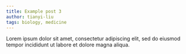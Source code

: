 ```yaml
---
title: Example post 3
author: tianyi-liu
tags: biology, medicine
---
```


Lorem ipsum dolor sit amet, consectetur adipiscing elit, sed do eiusmod tempor incididunt ut labore et dolore magna aliqua.
